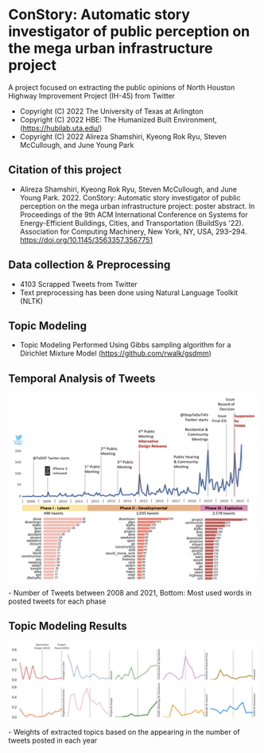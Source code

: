 # ConStory: Automatic story investigator of public perception on the mega urban infrastructure project 

A project focused on extracting the public opinions of North Houston Highway Improvement Project (IH-45) from Twitter

 *  Copyright (C) 2022  The University of Texas at Arlington
 *  Copyright (C) 2022  HBE: The Humanized Built Environment, (https://hubilab.uta.edu/)
 *  Copyright (C) 2022  Alireza Shamshiri, Kyeong Rok Ryu, Steven McCullough, and June Young Park

## Citation of this project

- Alireza Shamshiri, Kyeong Rok Ryu, Steven McCullough, and June Young Park. 2022. ConStory: Automatic story investigator of public perception on the mega urban infrastructure project: poster abstract. In Proceedings of the 9th ACM International Conference on Systems for Energy-Efficient Buildings, Cities, and Transportation (BuildSys '22). Association for Computing Machinery, New York, NY, USA, 293–294. https://doi.org/10.1145/3563357.3567751

## Data collection & Preprocessing

- 4103 Scrapped Tweets from Twitter 
- Text preprocessing has been done using Natural Language Toolkit (NLTK)

## Topic Modeling

- Topic Modeling Performed Using Gibbs sampling algorithm for a Dirichlet Mixture Model (https://github.com/rwalk/gsdmm)

## Temporal Analysis of Tweets

<p align="center">
		<img align="center" src="https://github.com/Alireza-shm/Constory/blob/main/Images/tA.jpg" "height="500" width="500" />
</p>
- 			Number of Tweets between 2008 and 2021, Bottom: Most used words in posted tweets for each phase

## Topic Modeling Results

<p align="center">
		<img align="center" src="https://github.com/Alireza-shm/Constory/blob/main/Images/Tr.jpg" "height="500" width="500" />
</p>
- 			Weights of extracted topics based on the appearing in the number of tweets posted in each year
